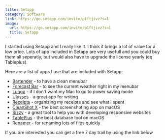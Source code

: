 ```yaml
---
title: Setapp
category: Software
link: https://go.setapp.com/invite/p1ftjivz?s=l
image: 
  url: https://go.setapp.com/invite/p1ftjivz?s=l
  title: Setapp
---
```


I started using Setapp and I really like it. I think it brings a lot of value for a low price. Lots of app included in Setapp are very usefull and you could buy them all seperatly, but would also have to upgrade the license yearly (eq Tableplus).

Here are a list of apps I use that are included with Setapp:

- [Bartender](https://www.macbartender.com/) - to have a clean menubar
- [Forecast Bar](https://forecastbar.com/mac) - to see the current weather right in my menubar
- [Lungo](https://sindresorhus.com/lungo) - if I don't want my Mac to go to power saving mode
- [Ulysses](https://ulysses.app/) - a great app for writing
- [Receipts](https://www.receipts-app.com/) - organizing my receipts and see what I spent
- [CleanShot X](https://cleanshot.com/) - the best screenshoting app on macOS
- [Sizzy](https://sizzy.co/) - a great tool to help you with developing responsive websites
- [TablePlus](https://www.tableplus.io/) - the best database tool on macOS
- [Renamer](https://renamer.com/) - for renaming lots of files quickly

If you are interested you can get a free 7 day trail by using the link below